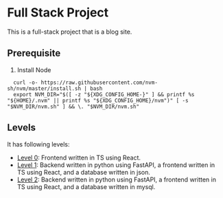 # Full Stack Project

This is a full-stack project that is a blog site.

## Prerequisite

1. Install Node
  ```
    curl -o- https://raw.githubusercontent.com/nvm-sh/nvm/master/install.sh | bash
    export NVM_DIR="$([ -z "${XDG_CONFIG_HOME-}" ] && printf %s "${HOME}/.nvm" || printf %s "${XDG_CONFIG_HOME}/nvm")" [ -s "$NVM_DIR/nvm.sh" ] && \. "$NVM_DIR/nvm.sh"
  ```

## Levels

It has following levels:

- [Level 0](./L0/README.md): Frontend written in TS using React.
- [Level 1](./L1/README.md): Backend written in python using FastAPI, a frontend written in TS using React, and a database written in json.
- [Level 2](./L2/README.md): Backend written in python using FastAPI, a frontend written in TS using React, and a database written in mysql.


